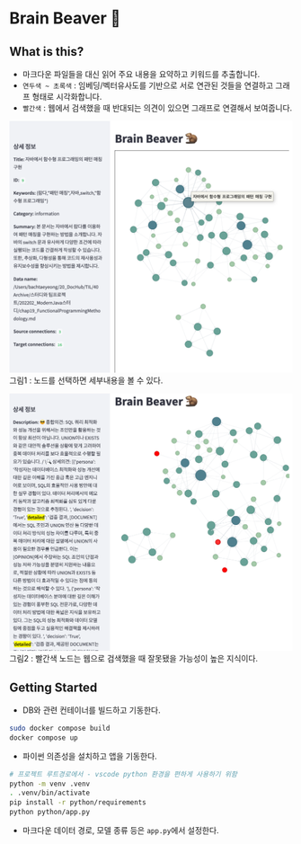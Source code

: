 # Brain Beaver :beaver:
  
## What is this?
  
- 마크다운 파일들을 대신 읽어 주요 내용을 요약하고 키워드를 추출합니다.
- `연두색 ~ 초록색` : 임베딩/벡터유사도를 기반으로 서로 연관된 것들을 연결하고 그래프 형태로 시각화합니다.
- `빨간색` : 웹에서 검색했을 때 반대되는 의견이 있으면 그래프로 연결해서 보여줍니다.
  
![](demo_001.png)
그림1 : 노드를 선택하면 세부내용을 볼 수 있다.
  
![](demo_002.png)
그림2 : 빨간색 노드는 웹으로 검색했을 때 잘못됐을 가능성이 높은 지식이다.
  
  
  
## Getting Started
  
- DB와 관련 컨테이너를 빌드하고 기동한다.
```bash
sudo docker compose build
docker compose up
```
  
- 파이썬 의존성을 설치하고 앱을 기동한다.
```bash
# 프로젝트 루트경로에서 - vscode python 환경을 편하게 사용하기 위함
python -m venv .venv
. .venv/bin/activate
pip install -r python/requirements
python python/app.py
```
  
- 마크다운 데이터 경로, 모델 종류 등은 `app.py`에서 설정한다.